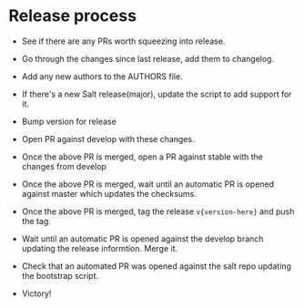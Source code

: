 # Release process

- See if there are any PRs worth squeezing into release.
- Go through the changes since last release, add them to changelog.
- Add any new authors to the AUTHORS file.
- If there's a new Salt release(major), update the script to add support for it.
- Bump version for release
- Open PR against develop with these changes.
- Once the above PR is merged, open a PR against stable with the changes from develop
- Once the above PR is merged, wait until an automatic PR is opened against master which updates the checksums.
- Once the above PR is merged, tag the release `v{version-here}` and push the tag.
- Wait until an automatic PR is opened against the develop branch updating the release informtion. Merge it.
- Check that an automated PR was opened against the salt repo updating the bootstrap script.

- Victory!
